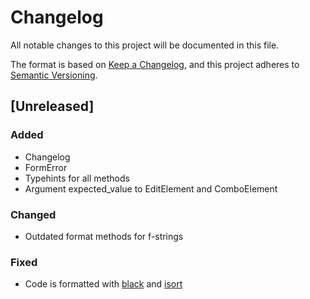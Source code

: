 # Changelog
All notable changes to this project will be documented in this file.

The format is based on [Keep a Changelog](https://keepachangelog.com/en/1.0.0/),
and this project adheres to [Semantic Versioning](https://semver.org/spec/v2.0.0.html).

## [Unreleased]

### Added

- Changelog
- FormError
- Typehints for all methods
- Argument expected_value to EditElement and ComboElement

### Changed

- Outdated format methods for f-strings

### Fixed

- Code is formatted with [black](https://github.com/psf/black) and [isort](https://github.com/PyCQA/isort)

